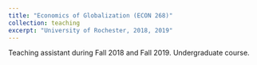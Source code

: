```yaml
---
title: "Economics of Globalization (ECON 268)"
collection: teaching
excerpt: "University of Rochester, 2018, 2019"
---
```


Teaching assistant during Fall 2018 and Fall 2019. Undergraduate course.
